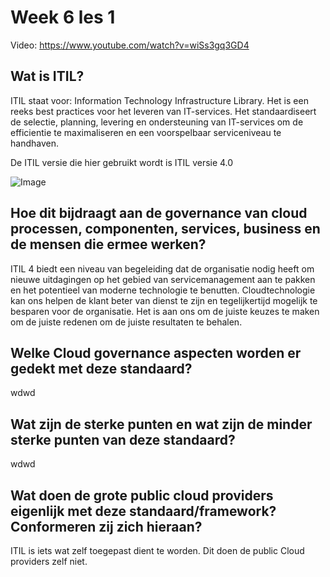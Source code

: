 <h1> Week 6 les 1 </h1>

Video: https://www.youtube.com/watch?v=wiSs3gq3GD4

<h2>Wat is ITIL?</h2>

ITIL staat voor: Information Technology Infrastructure Library. Het is een reeks best practices voor het leveren van IT-services. Het standaardiseert de selectie, planning, levering en ondersteuning van IT-services om de efficientie te maximaliseren en een voorspelbaar serviceniveau te handhaven.

De ITIL versie die hier gebruikt wordt is ITIL versie 4.0 

![Image](https://www.joetheitguy.com/wp-content/uploads/2019/03/ITIL-service-lifecycle-.png)

<h2> Hoe dit bijdraagt aan de governance van cloud processen, componenten, services, business en de mensen die ermee werken? </h2>

ITIL 4 biedt een niveau van begeleiding dat de organisatie nodig heeft om nieuwe uitdagingen op het gebied van servicemanagement aan te pakken en het potentieel van moderne technologie te benutten. Cloudtechnologie kan ons helpen de klant beter van dienst te zijn en tegelijkertijd mogelijk te besparen voor de organisatie. Het is aan ons om de juiste keuzes te maken om de juiste redenen om de juiste resultaten te behalen.

<h2> Welke Cloud governance aspecten worden er gedekt met deze standaard? </h2>

wdwd

<h2> Wat zijn de sterke punten en wat zijn de minder sterke punten van deze standaard? </h2>

wdwd

<h2> Wat doen de grote public cloud providers eigenlijk met deze standaard/framework? Conformeren zij zich hieraan? </h2>

ITIL is iets wat zelf toegepast dient te worden. Dit doen de public Cloud providers zelf niet.
